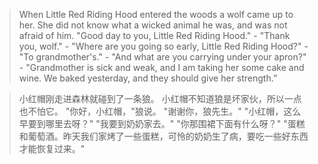 > When Little Red Riding Hood entered the woods a wolf came up to her. She did not know what a wicked animal he was, and was not afraid of him. "Good day to you, Little Red Riding Hood." - "Thank you, wolf." - "Where are you going so early, Little Red Riding Hood?" - "To grandmother's." - "And what are you carrying under your apron?" - "Grandmother is sick and weak, and I am taking her some cake and wine. We baked yesterday, and they should give her strength.”
> 

> 
> 
> 
> 小红帽刚走进森林就碰到了一条狼。 小红帽不知道狼是坏家伙，所以一点也不怕它。
> "你好，小红帽，"狼说。
> "谢谢你，狼先生。"
> "小红帽，这么早要到哪里去呀？"
> "我要到奶奶家去。"
> "你那围裙下面有什么呀？"
> "蛋糕和葡萄酒。昨天我们家烤了一些蛋糕，可怜的奶奶生了病，要吃一些好东西才能恢复过来。"
>